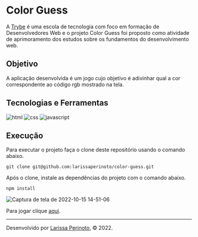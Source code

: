 # Color Guess

A [Trybe](https://www.betrybe.com/) é uma escola de tecnologia com foco em formação de Desenvolvedores Web e o projeto Color Guess foi proposto como atividade de aprimoramento dos estudos sobre os fundamentos do desenvolvimento web.

## Objetivo

A aplicação desenvolvida é um jogo cujo objetivo é adivinhar qual a cor correspondente ao código rgb mostrado na tela.

## Tecnologias e Ferramentas
<div>
    <img src="https://img.shields.io/badge/HTML5-E34F26?style=for-the-badge&logo=html5&logoColor=white" alt="html" />
    <img src="https://img.shields.io/badge/CSS3-1572B6?style=for-the-badge&logo=css3&logoColor=white" alt="css" />
    <img src="https://img.shields.io/badge/JavaScript-F7DF1E?style=for-the-badge&logo=javascript&logoColor=black" alt="javascript" />
</div>

## Execução

Para executar o projeto faça o clone deste repositório usando o comando abaixo.

    git clone git@github.com:larissaperinoto/color-guess.git
    
Após o clone, instale as dependências do projeto com o comando abaixo.

    npm install


![Captura de tela de 2022-10-15 14-51-06](https://user-images.githubusercontent.com/98956659/196001062-432515da-29a0-4c12-aa33-4c18b853d9af.png)

Para jogar clique [aqui](https://larissaperinoto.github.io/color-guess/).


---
 
Desenvolvido por [Larissa Perinoto](www.linkedin.com/in/larissaperinoto), © 2022.
